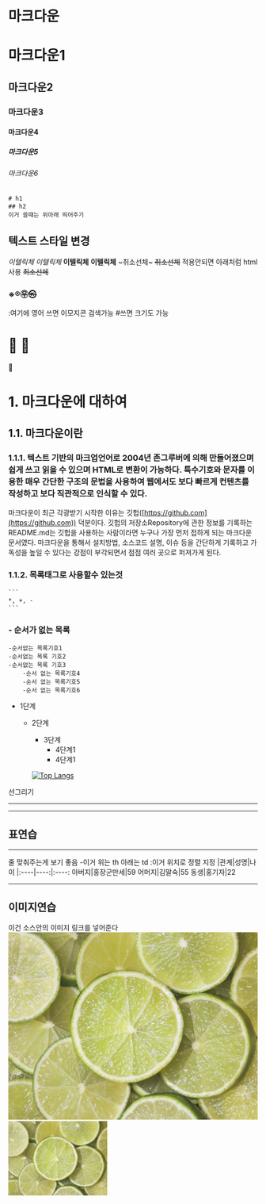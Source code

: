 <h1>마크다운</h1>

# 마크다운1
## 마크다운2
### 마크다운3
#### 마크다운4
##### 마크다운5
###### 마크다운6

```
# h1
## h2
이거 쓸때는 위아래 띄어주기
```
## 텍스트 스타일 변경
*이텔릭체*
_이텔릭체_
**이텔릭체**
__이텔릭체__
~취소선체~
~~취소선체~~
적용안되면 아래처럼 html사용
<s>최소선체</s>

### ※®㉾㉿

:여기에 영어 쓰면 이모지콘 검색가능 #쓰면 크기도 가능
# 🎱 🎱
🎱

# 1. 마크다운에 대하여
## 1.1. 마크다운이란
### 1.1.1. 텍스트 기반의 마크업언어로 2004년 존그루버에 의해 만들어졌으며 쉽게 쓰고 읽을 수 있으며 HTML로 변환이 가능하다. 특수기호와 문자를 이용한 매우 간단한 구조의 문법을 사용하여 웹에서도 보다 빠르게 컨텐츠를 작성하고 보다 직관적으로 인식할 수 있다.
마크다운이 최근 각광받기 시작한 이유는 깃헙([https://github.com](https://github.com)) 덕분이다. 깃헙의 저장소Repository에 관한 정보를 기록하는 README.md는 깃헙을 사용하는 사람이라면 누구나 가장 먼저 접하게 되는 마크다운 문서였다. 마크다운을 통해서 설치방법, 소스코드 설명, 이슈 등을 간단하게 기록하고 가독성을 높일 수 있다는 강점이 부각되면서 점점 여러 곳으로 퍼져가게 된다.

### 1.1.2. 목록태그로 사용할수 있는것

    ```
    *, +, -
    ```
### - 순서가 없는 목록
    -순서없는 목록기호1
    -순서없는 목록 기호2
    -순서없는 목록 기호3
        -순서 없는 목록기호4
        -순서 없는 목록기호5
        -순서 없는 목록기호6

* 1단계
  - 2단계
    + 3단계
      + 4단계1
      + 4단계1
     
    [![Top Langs](https://github-readme-stats.vercel.app/api/top-langs/?username=Jeonhyeunmin)](https://github.com/anuraghazra/github-readme-stats)

선그리기
*** 
--- 

## 표연습
---
줄 맞춰주는게 보기 좋음 -이거 위는 th 아래는 td :이거 위치로 정렬 지정 
|관계|성명|나이
|:----|----:|:----:
아버지|홍장군만세|59
어머지|김말숙|55
동생|홍기자|22
*** 

## 이미지연습
이건 소스안의 이미지 링크를 넣어준다
![alt적는곳](images/4.jpg)
<img src="images/4.jpg" width="200px" />


